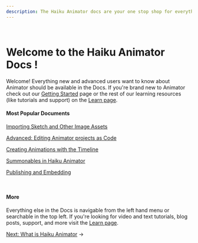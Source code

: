 ```yaml
---
description: The Haiku Animator docs are your one stop shop for everything you need to know about Animator. Learn about what Animator is, who it's for and why you or your team might use it.
---
```


<br>

# Welcome to the Haiku Animator Docs !

Welcome! Everything new and advanced users want to know about Animator should be available in the Docs. If you're brand new to Animator check out our [Getting Started](http://docs.haiku.ai/getting-started.html) page or the rest of our learning resources (like tutorials and support) on the [Learn page](http://haiku.ai/learn).


#### Most Popular Documents

[Importing Sketch and Other Image Assets](http://docs.haiku.ai/using-haiku/sketch-and-image-assets.html)

[Advanced: Editing Animator projects as Code](http://docs.haiku.ai/using-haiku/advanced-editing-haiku-as-code.html)

[Creating Animations with the Timeline](http://docs.haiku.ai/using-haiku/creating-an-animation.html)

[Summonables in Haiku Animator](http://docs.haiku.ai/using-haiku/summonables.html)

[Publishing and Embedding](http://docs.haiku.ai/embedding-and-using-haiku/publishing-and-embedding.html)

<br>

#### More

Everything else in the Docs is navigable from the left hand menu or searchable in the top left. If you're looking for video and text tutorials, blog posts, support, and more visit the [Learn page](http://haiku.ai/learn).



[Next: What is Haiku Animator](what-is-haiku.md) &rarr;
